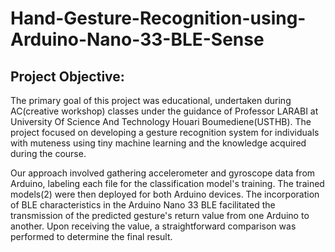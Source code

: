 # Hand-Gesture-Recognition-using-Arduino-Nano-33-BLE-Sense

## Project Objective:

The primary goal of this project was educational, undertaken during AC(creative workshop) classes under the guidance of Professor LARABI at University Of Science And Technology Houari Boumediene(USTHB). The project focused on developing a gesture recognition system for individuals with muteness using tiny machine learning and the knowledge acquired during the course. 

Our approach involved gathering accelerometer and gyroscope data from Arduino, labeling each file for the classification model's training. The trained models(2) were then deployed for both Arduino devices. The incorporation of BLE characteristics in the Arduino Nano 33 BLE facilitated the transmission of the predicted gesture's return value from one Arduino to another. Upon receiving the value, a straightforward comparison was performed to determine the final result.
